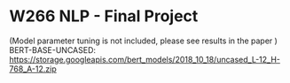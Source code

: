 # W266 NLP - Final Project 
(Model parameter tuning is not included, please see results in the paper )
BERT-BASE-UNCASED: https://storage.googleapis.com/bert_models/2018_10_18/uncased_L-12_H-768_A-12.zip
